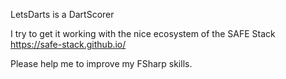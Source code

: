 LetsDarts is a DartScorer

I try to get it working with the nice ecosystem of the SAFE Stack
<https://safe-stack.github.io/>

Please help me to improve my FSharp skills.